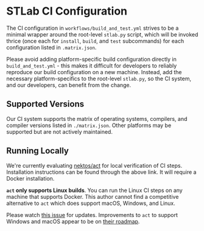 # STLab CI Configuration

The CI configuration in `workflows/build_and_test.yml` strives to be a minimal wrapper around the root-level `stlab.py` script, which will be invoked thrice (once each for `install`, `build`, and `test` subcommands) for each configuration listed in `.matrix.json`.

Please avoid adding platform-specific build configuration directly in `build_and_test.yml` - this makes it difficult for developers to reliably reproduce our build configuration on a new machine. Instead, add the necessary platform-specifics to the root-level `stlab.py`, so the CI system, and our developers, can benefit from the change. 

## Supported Versions

Our CI system supports the matrix of operating systems, compilers, and compiler versions listed in `./matrix.json`. Other platforms may be supported but are not actively maintained.

## Running Locally

We're currently evaluating [nektos/act](https://github.com/nektos/act) for local verification of CI steps. Installation instructions can be found through the above link. It will require a Docker installation. 

**`act` only supports Linux builds**. You can run the Linux CI steps on any machine that supports Docker. This author cannot find a competitive alternative to `act` which does support macOS, Windows, and Linux.

Please watch [this issue](https://github.com/nektos/act/issues/97) for updates. Improvements to `act` to support Windows and macOS appear to be on [their roadmap](https://github.com/nektos/act/projects/1#card-36460391). 







